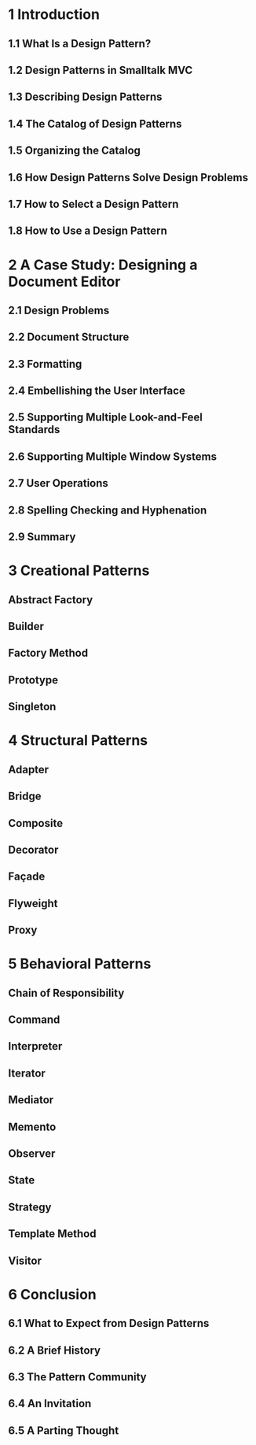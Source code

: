 # 1 Introduction  
## 1.1 What Is a Design Pattern?
## 1.2 Design Patterns in Smalltalk MVC  
## 1.3 Describing Design Patterns  
## 1.4 The Catalog of Design Patterns  
## 1.5 Organizing the Catalog  
## 1.6 How Design Patterns Solve Design Problems
## 1.7 How to Select a Design Pattern  
## 1.8 How to Use a Design Pattern

# 2 A Case Study: Designing a Document Editor
## 2.1 Design Problems
## 2.2 Document Structure  
## 2.3 Formatting  
## 2.4 Embellishing the User Interface
## 2.5 Supporting Multiple Look-and-Feel Standards
## 2.6 Supporting Multiple Window Systems  
## 2.7 User Operations
## 2.8 Spelling Checking and Hyphenation
## 2.9 Summary

# 3 Creational Patterns
## Abstract Factory  
## Builder
## Factory Method  
## Prototype
## Singleton

# 4 Structural Patterns
## Adapter
## Bridge  
## Composite
## Decorator
## Façade  
## Flyweight
## Proxy

# 5 Behavioral Patterns
## Chain of Responsibility  
## Command
## Interpreter
## Iterator  
## Mediator  
## Memento
## Observer  
## State
## Strategy  
## Template Method
## Visitor

# 6 Conclusion  
## 6.1 What to Expect from Design Patterns
## 6.2 A Brief History
## 6.3 The Pattern Community
## 6.4 An Invitation
## 6.5 A Parting Thought